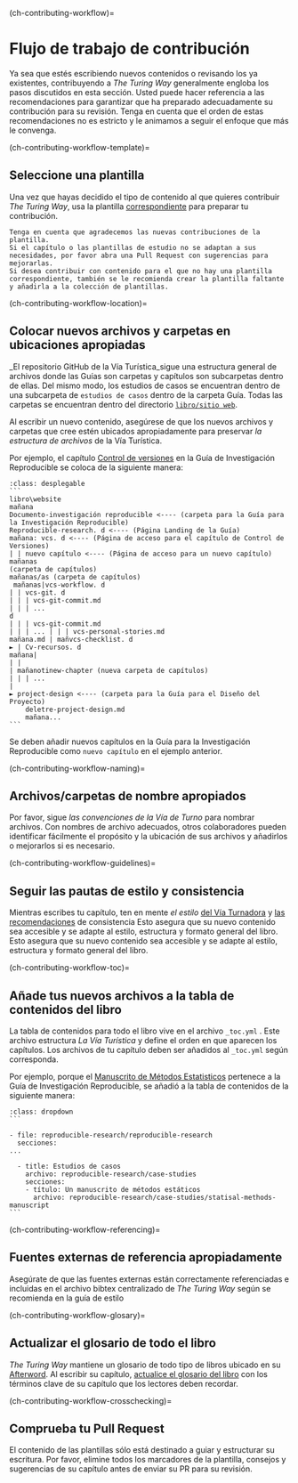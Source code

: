 (ch-contributing-workflow)=
# Flujo de trabajo de contribución

Ya sea que estés escribiendo nuevos contenidos o revisando los ya existentes, contribuyendo a _The Turing Way_ generalmente engloba los pasos discutidos en esta sección. Usted puede hacer referencia a las recomendaciones para garantizar que ha preparado adecuadamente su contribución para su revisión. Tenga en cuenta que el orden de estas recomendaciones no es estricto y le animamos a seguir el enfoque que más le convenga.

(ch-contributing-workflow-template)=
## Seleccione una plantilla

Una vez que hayas decidido el tipo de contenido al que quieres contribuir _The Turing Way_, usa la plantilla [correspondiente](https://github.com/alan-turing-institute/the-turing-way/tree/main/book/templates) para preparar tu contribución.

```{note}
Tenga en cuenta que agradecemos las nuevas contribuciones de la plantilla.
Si el capítulo o las plantillas de estudio no se adaptan a sus necesidades, por favor abra una Pull Request con sugerencias para mejorarlas.
Si desea contribuir con contenido para el que no hay una plantilla correspondiente, también se le recomienda crear la plantilla faltante y añadirla a la colección de plantillas.
```

(ch-contributing-workflow-location)=
## Colocar nuevos archivos y carpetas en ubicaciones apropiadas

_El repositorio GitHub de la Vía Turística_sigue una estructura general de archivos donde las Guías son carpetas y capítulos son subcarpetas dentro de ellas. Del mismo modo, los estudios de casos se encuentran dentro de una subcarpeta de `estudios de casos` dentro de la carpeta Guía. Todas las carpetas se encuentran dentro del directorio [`libro/sitio web`](https://github.com/alan-turing-institute/the-turing-way/tree/main/book/website).

Al escribir un nuevo contenido, asegúrese de que los nuevos archivos y carpetas que cree estén ubicados apropiadamente para preservar _la estructura de archivos_ de la Vía Turística.

Por ejemplo, el capítulo [Control de versiones](https://the-turing-way.netlify.app/reproducible-research/vcs.html) en la Guía de Investigación Reproducible se coloca de la siguiente manera:

````{admonition} Adding new files and folders
:class: desplegable
```
libro\website
mañana
Documento-investigación reproducible <---- (carpeta para la Guía para la Investigación Reproducible)
Reproducible-research. d <---- (Página Landing de la Guía)
mañana: vcs. d <---- (Página de acceso para el capítulo de Control de Versiones)
| | nuevo capítulo <---- (Página de acceso para un nuevo capítulo)
mañanas
(carpeta de capítulos)
mañanas/as (carpeta de capítulos) 
 mañanas|vcs-workflow. d
| | vcs-git. d
| | | vcs-git-commit.md
| | | ...
d
| | | vcs-git-commit.md
| | | ... | | | vcs-personal-stories.md
mañana.md | mañvcs-checklist. d
► | Cv-recursos. d
mañana|
| |
| mañanotinew-chapter (nueva carpeta de capítulos)
| | | ...
|    
► project-design <---- (carpeta para la Guía para el Diseño del Proyecto)
    deletre-project-design.md
    mañana...
```
````

Se deben añadir nuevos capítulos en la Guía para la Investigación Reproducible como `nuevo capítulo` en el ejemplo anterior.

(ch-contributing-workflow-naming)=
## Archivos/carpetas de nombre apropiados

Por favor, sigue _las convenciones de la Vía de Turno_ para nombrar archivos. Con nombres de archivo adecuados, otros colaboradores pueden identificar fácilmente el propósito y la ubicación de sus archivos y añadirlos o mejorarlos si es necesario.

(ch-contributing-workflow-guidelines)=
## Seguir las pautas de estilo y consistencia

Mientras escribes tu capítulo, ten en mente _el estilo_ [del Vía Turnadora](https://the-turing-way.netlify.app/community-handbook/style.html) y [las recomendaciones](https://the-turing-way.netlify.app/community-handbook/consistency.html) de consistencia Esto asegura que su nuevo contenido sea accesible y se adapte al estilo, estructura y formato general del libro. Esto asegura que su nuevo contenido sea accesible y se adapte al estilo, estructura y formato general del libro.

(ch-contributing-workflow-toc)=
## Añade tus nuevos archivos a la tabla de contenidos del libro

La tabla de contenidos para todo el libro vive en el archivo `_toc.yml` [](https://github.com/alan-turing-institute/the-turing-way/blob/main/book/website/_toc.yml). Este archivo estructura _La Vía Turística_ y define el orden en que aparecen los capítulos. Los archivos de tu capítulo deben ser añadidos al `_toc.yml` según corresponda.

Por ejemplo, porque el [Manuscrito de Métodos Estatisticos](https://the-turing-way.netlify.app/reproducible-research/case-studies/statistical-methods-manuscript.html) pertenece a la Guía de Investigación Reproducible, se añadió a la tabla de contenidos de la siguiente manera:

````{admonition} Updating the book-wide table of contents
:class: dropdown
```

- file: reproducible-research/reproducible-research
  secciones:
...

  - title: Estudios de casos
    archivo: reproducible-research/case-studies
    secciones:
    - título: Un manuscrito de métodos estáticos
      archivo: reproducible-research/case-studies/statisal-methods-manuscript
```

````

(ch-contributing-workflow-referencing)=
## Fuentes externas de referencia apropiadamente

Asegúrate de que las fuentes externas están correctamente referenciadas e incluidas en el archivo bibtex centralizado de _The Turing Way_ según se recomienda en la guía de estilo

(ch-contributing-workflow-glosary)=
## Actualizar el glosario de todo el libro

_The Turing Way_ mantiene un glosario de todo tipo de libros ubicado en su [Afterword](https://the-turing-way.netlify.app/afterword/glossary.html). Al escribir su capítulo, [actualice el glosario del libro](https://the-turing-way.netlify.app/community-handbook/style/style-more-styling.html) con los términos clave de su capítulo que los lectores deben recordar.

(ch-contributing-workflow-crosschecking)=
## Comprueba tu Pull Request

El contenido de las plantillas sólo está destinado a guiar y estructurar su escritura. Por favor, elimine todos los marcadores de la plantilla, consejos y sugerencias de su capítulo antes de enviar su PR para su revisión.
